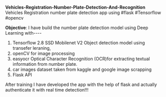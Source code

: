 **Vehicles-Registration-Number-Plate-Detection-And-Recognition**
Vehicles Registration number plate detection app using #flask #Tensorflow #opencv

**Objective**:
I have build the number plate detection model using Deep Learning with----
1. Tensorflow 2.8 SSD Mobilenet V2 Object detection model using transefer leraning, 
2. openCV for image processing 
3. easyocr Optical Character Recognition (OCR)for extracting textual information from number plate.
4. car images dataset taken from kaggle and google image scrapping
5. Flask API
 
After training I have developed the app with the help of flask and actually authenticate it with real time detection!!!
